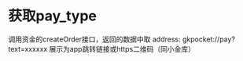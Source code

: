 # 获取pay_type

调用资金的createOrder接口，返回的数据中取 address: gkpocket://pay?text=xxxxxx 展示为app跳转链接或https二维码（同小金库）